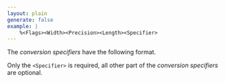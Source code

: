 ```yaml
---
layout: plain
generate: false
example: |
    %<Flags><Width><Precision><Length><Specifier>
---
```

The *conversion specifiers* have the following format.

Only the `<Specifier>` is required, all other part of the *conversion specifiers* are optional.

